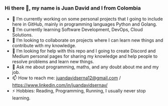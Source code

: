 ### Hi there 👋, my name is Juan David and I from Colombia 


- 🔭 I’m currently working on some personal projects that I going to include here in GitHub, mainly in programming languages Python and Golang.
- 🌱 I’m currently learning Software Development, DevOps, Cloud Solutions.
- 👯 I’m looking to collaborate on projects where I can learn new things and contribute with my knowledge.
- 🤔 I’m looking for help with this repo and I going to create Discord and Medium personal pages for sharing my knowledge and help people to resolve problems and learn new things.
- 💬 Ask me about programming, maths, and any doubt about me and my job.
- 📫 How to reach me: juandavidserna12@gmail.com / https://www.linkedin.com/in/juandavidsernav/
- ⚡ Hobbies: Reading, Programming, Running, I usually never stop learning.






<!--
**juandavidsernav/juandavidsernav** is a ✨ _special_ ✨ repository because its `README.md` (this file) appears on your GitHub profile.

Here are some ideas to get you started:

- 🔭 I’m currently working on some 
- 🌱 I’m currently learning ...
- 👯 I’m looking to collaborate on ...
- 🤔 I’m looking for help with ...
- 💬 Ask me about ...
- 📫 How to reach me: ...
- 😄 Pronouns: ...
- ⚡ Fun fact: ...
-->
